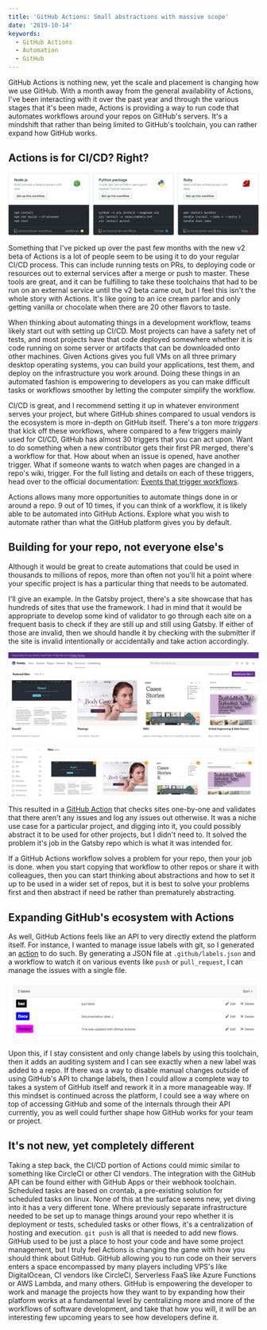 ```yaml
---
title: 'GitHub Actions: Small abstractions with massive scope'
date: '2019-10-14'
keywords:
  - GitHub Actions
  - Automation
  - GitHub
---
```


GitHub Actions is nothing new, yet the scale and placement is changing how we use GitHub. With a month away from the general availability of Actions, I've been interacting with it over the past year and through the various stages that it's been made, Actions is providing a way to run code that automates workflows around your repos on GitHub's servers. It's a mindshift that rather than being limited to GitHub's toolchain, you can rather expand how GitHub works.

## Actions is for CI/CD? Right?

![Actions CI Templates](./ci-templates.png)

Something that I've picked up over the past few months with the new v2 beta of Actions is a lot of people seem to be using it to do your regular CI/CD process. This can include running tests on PRs, to deploying code or resources out to external services after a merge or push to master. These tools are great, and it can be fulfilling to take these toolchains that had to be run on an external service until the v2 beta came out, but I feel this isn't the whole story with Actions. It's like going to an ice cream parlor and only getting vanilla or chocolate when there are 20 other flavors to taste.

When thinking about automating things in a development workflow, teams likely start out with setting up CI/CD. Most projects can have a safety net of tests, and most projects have that code deployed somewhere whether it is code running on some server or artifacts that can be downloaded onto other machines. Given Actions gives you full VMs on all three primary desktop operating systems, you can build your applications, test them, and deploy on the infrastructure you work around. Doing these things in an automated fashion is empowering to developers as you can make difficult tasks or workflows smoother by letting the computer simplify the workflow.

CI/CD is great, and I recommend setting it up in whatever environment serves your project, but where GitHub shines compared to usual vendors is the ecosystem is more in-depth on GitHub itself. There's a ton more _triggers_ that kick off these workflows, where compared to a few triggers mainly used for CI/CD, GitHub has almost 30 triggers that you can act upon. Want to do something when a new contributor gets their first PR merged, there's a workflow for that. How about when an issue is opened, have another trigger. What if someone wants to watch when pages are changed in a repo's wiki, trigger. For the full listing and details on each of these triggers, head over to the official documentation: [Events that trigger workflows](https://help.github.com/en/articles/events-that-trigger-workflows).

Actions allows many more opportunities to automate things done in or around a repo. 9 out of 10 times, if you can think of a workflow, it is likely able to be automated into GitHub Actions. Explore what you wish to automate rather than what the GitHub platform gives you by default.

## Building for your repo, not everyone else's

Although it would be great to create automations that could be used in thousands to millions of repos, more than often not you'll hit a point where your specific project is has a particular thing that needs to be automated.

I'll give an example. In the Gatsby project, there's a site showcase that has hundreds of sites that use the framework. I had in mind that it would be appropriate to develop some kind of validator to go through each site on a frequent basis to check if they are still up and still using Gatsby. If either of those are invalid, then we should handle it by checking with the submitter if the site is invalid intentionally or accidentally and take action accordingly.

![Gatsby Site Showcase](./gatsby-showcase.jpg)

This resulted in a [GitHub Action](https://github.com/gatsbyjs/gatsby/tree/master/.github/actions/gatsby-site-showcase-validator) that checks sites one-by-one and validates that there aren't any issues and log any issues out otherwise. It was a niche use case for a particular project, and digging into it, you could possibly abstract it to be used for other projects, but I didn't need to. It solved the problem it's job in the Gatsby repo which is what it was intended for.

If a GitHub Actions workflow solves a problem for your repo, then your job is done. when you start copying that workflow to other repos or share it with colleagues, then you can start thinking about abstractions and how to set it up to be used in a wider set of repos, but it is best to solve your problems first and then abstract if need be rather than prematurely abstracting.

## Expanding GitHub's ecosystem with Actions

As well, GitHub Actions feels like an API to very directly extend the platform itself. For instance, I wanted to manage issue labels with git, so I generated an [action](https://github.com/lannonbr/issue-label-manager-action) to do such. By generating a JSON file at `.github/labels.json` and a workflow to watch it on various events like `push` or `pull_request`, I can manage the issues with a single file.

![GitHub Actions Labels](./labels.png)

Upon this, if I stay consistent and only change labels by using this toolchain, then it adds an auditing system and I can see exactly when a new label was added to a repo. If there was a way to disable manual changes outside of using GitHub's API to change labels, then I could allow a complete way to takes a system of GitHub itself and rework it in a more manageable way. If this mindset is continued across the platform, I could see a way where on top of accessing GitHub and some of the internals through their API currently, you as well could further shape how GitHub works for your team or project.

## It's not new, yet completely different

Taking a step back, the CI/CD portion of Actions could mimic similar to something like CircleCI or other CI vendors. The integration with the GitHub API can be found either with GitHub Apps or their webhook toolchain. Scheduled tasks are based on crontab, a pre-existing solution for scheduled tasks on linux. None of this at the surface seems new, yet diving into it has a very different tone. Where previously separate infrastructure needed to be set up to manage things around your repo whether it is deployment or tests, scheduled tasks or other flows, it's a centralization of hosting and execution. `git push` is all that is needed to add new flows. GitHub used to be just a place to host your code and have some project management, but I truly feel Actions is changing the game with how you should think about GitHub. GitHub allowing you to run code on their servers enters a space encompassed by many players including VPS's like DigitalOcean, CI vendors like CircleCI, Serverless FaaS like Azure Functions or AWS Lambda, and many others. GitHub is empowering the developer to work and manage the projects how they want to by expanding how their platform works at a fundamental level by centralizing more and more of the workflows of software development, and take that how you will, it will be an interesting few upcoming years to see how developers define it.
